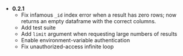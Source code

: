 - **0.2.1**
    - Fix infamous `_id` index error when a result has zero rows; now returns an empty dataframe with the correct columns.
    - Add test suite
    - Add `limit` argument when requesting large numbers of results
    - Enable environment-variable authentication
    - Fix unauthorized-access infinite loop
